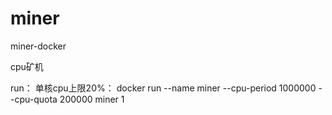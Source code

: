 # miner
miner-docker


cpu矿机


run：
单核cpu上限20%：
docker run --name miner --cpu-period 1000000 --cpu-quota 200000 miner 1
